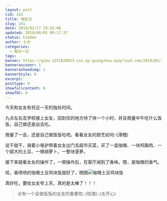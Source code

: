 ```yaml
---
layout: post
cid: 241
title: 独处记
slug: 241
date: 2019/03/17 19:26:00
updated: 2019/08/05 09:17:37
status: hidden
author: 七木
categories: 
  - 每日一记
tags: 
banner: https://qimu-1251828023.cos.ap-guangzhou.myqcloud.com/2019/03/17/1552822933.jpg
bannerascover: 1
bannerasheadimg: 1
bannerStyle: 0
excerpt: 
posttype: 0
showfullcontent: 0
showTOC: 0
---
```



今天和女友有将近一天的独处时间。

九点左右去学校接上女友，回到住的地方待了快一个小时，并且商量中午吃什么饭饭，自己做还是出去吃。

商量了一会，还是自己做饭饭吃吧。看看女友的厨艺如何::(滑稽)

说干就干，骑着小电驴带着女友出门去超市买菜，买了一盒咖喱、一块鸡胸肉、一个超大的土豆、一根胡萝卜，一整块菠萝。

接下来就看女友的操作了，一顿操作后，在客厅闻到了香味。嗯，是咖喱的香气。

哇，香喷喷的咖喱土豆鸡块饭就好了，晒图![咖喱土豆鸡块饭][1]

真好吃，要给女友夸上天，真的是太棒了！！！

> 论有一个会做饭饭的女友的重要性::(玫瑰)::(太开心) 





  [1]: https://qimu-1251828023.cos.ap-guangzhou.myqcloud.com/2019/03/17/1552821981.jpg 